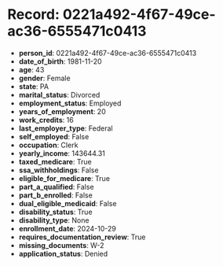 # Record: 0221a492-4f67-49ce-ac36-6555471c0413

- **person_id**: 0221a492-4f67-49ce-ac36-6555471c0413
- **date_of_birth**: 1981-11-20
- **age**: 43
- **gender**: Female
- **state**: PA
- **marital_status**: Divorced
- **employment_status**: Employed
- **years_of_employment**: 20
- **work_credits**: 16
- **last_employer_type**: Federal
- **self_employed**: False
- **occupation**: Clerk
- **yearly_income**: 143644.31
- **taxed_medicare**: True
- **ssa_withholdings**: False
- **eligible_for_medicare**: True
- **part_a_qualified**: False
- **part_b_enrolled**: False
- **dual_eligible_medicaid**: False
- **disability_status**: True
- **disability_type**: None
- **enrollment_date**: 2024-10-29
- **requires_documentation_review**: True
- **missing_documents**: W-2
- **application_status**: Denied